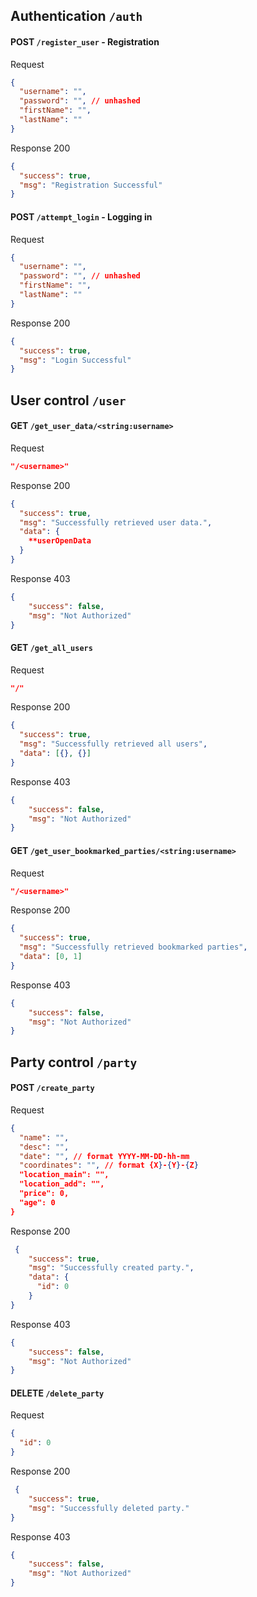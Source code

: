 ## Authentication `/auth`
#### **POST** `/register_user` - Registration
Request
```json
{
  "username": "",
  "password": "", // unhashed
  "firstName": "",
  "lastName": ""
}
```
Response 200
```json
{
  "success": true,
  "msg": "Registration Successful"
}
```
#### **POST** `/attempt_login` - Logging in
Request
```json
{
  "username": "",
  "password": "", // unhashed
  "firstName": "",
  "lastName": ""
}
```
Response 200
```json
{
  "success": true,
  "msg": "Login Successful"
}
```
## User control `/user`
#### GET `/get_user_data/<string:username>`
Request
```json
"/<username>"
```
Response 200
```json
{
  "success": true,
  "msg": "Successfully retrieved user data.",
  "data": {
    **userOpenData
  }
}
```
Response 403
```json
{
    "success": false,
    "msg": "Not Authorized"
}
```
#### GET `/get_all_users`
Request
```json
"/"
```
Response 200
```json
{
  "success": true,
  "msg": "Successfully retrieved all users",
  "data": [{}, {}]
}
```
Response 403
```json
{
    "success": false,
    "msg": "Not Authorized"
}
```
#### GET `/get_user_bookmarked_parties/<string:username>`
Request
```json
"/<username>"
```
Response 200
```json
{
  "success": true,
  "msg": "Successfully retrieved bookmarked parties",
  "data": [0, 1]
}
```
Response 403
```json
{
    "success": false,
    "msg": "Not Authorized"
}
```
## Party control `/party`
#### POST `/create_party`
Request
```json
{
  "name": "",
  "desc": "",
  "date": "", // format YYYY-MM-DD-hh-mm
  "coordinates": "", // format {X}-{Y}-{Z}
  "location_main": "",
  "location_add": "",
  "price": 0,
  "age": 0
}
```
Response 200
```json
 {
    "success": true,
    "msg": "Successfully created party.",
    "data": {
      "id": 0
    }
}
```
Response 403
```json
{
    "success": false,
    "msg": "Not Authorized"
}
```
#### DELETE `/delete_party`
Request
```json
{
  "id": 0
}
```
Response 200
```json
 {
    "success": true,
    "msg": "Successfully deleted party."
}
```
Response 403
```json
{
    "success": false,
    "msg": "Not Authorized"
}
```
